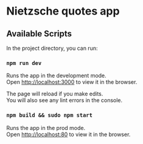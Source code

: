 # Nietzsche quotes app
## Available Scripts

In the project directory, you can run:

### `npm run dev`

Runs the app in the development mode.\
Open [http://localhost:3000](http://localhost:3000) to view it in the browser.

The page will reload if you make edits.\
You will also see any lint errors in the console.

### `npm build && sudo npm start`

Runs the app in the prod mode.\
Open [http://localhost:80](http://localhost:80) to view it in the browser.


